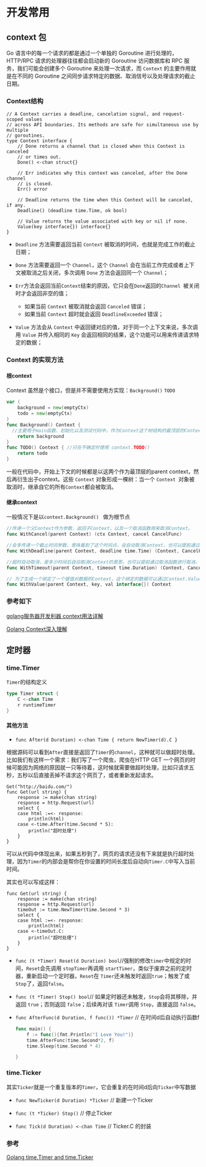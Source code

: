 # 开发常用
## context 包

Go 语言中的每一个请求的都是通过一个单独的 Goroutine 进行处理的，HTTP/RPC 请求的处理器往往都会启动新的 Goroutine 访问数据库和 RPC 服务，我们可能会创建多个 Goroutine 来处理一次请求，而 `Context` 的主要作用就是在不同的 Goroutine 之间同步请求特定的数据、取消信号以及处理请求的截止日期。

### Context结构

```
// A Context carries a deadline, cancelation signal, and request-scoped values
// across API boundaries. Its methods are safe for simultaneous use by multiple
// goroutines.
type Context interface {
    // Done returns a channel that is closed when this Context is canceled
    // or times out.
    Done() <-chan struct{}

    // Err indicates why this context was canceled, after the Done channel
    // is closed.
    Err() error

    // Deadline returns the time when this Context will be canceled, if any.
    Deadline() (deadline time.Time, ok bool)

    // Value returns the value associated with key or nil if none.
    Value(key interface{}) interface{}
}
```


-  `Deadline` 方法需要返回当前 `Context` 被取消的时间，也就是完成工作的截止日期；
- `Done` 方法需要返回一个 `Channel`，这个 `Channel` 会在当前工作完成或者上下文被取消之后关闭，多次调用 `Done` 方法会返回同一个 `Channel`；
- `Err`方法会返回当前`Context`结束的原因，它只会在`Done`返回的`Channel `被关闭时才会返回非空的值；
  - 如果当前 `Context` 被取消就会返回 `Canceled` 错误；
  - 如果当前 `Context` 超时就会返回 `DeadlineExceeded` 错误；

-  `Value` 方法会从 `Context` 中返回键对应的值，对于同一个上下文来说，多次调用 `Value` 并传入相同的 `Key` 会返回相同的结果，这个功能可以用来传递请求特定的数据；

### Context 的实现方法

#### 根context

Context 虽然是个接口，但是并不需要使用方实现：`Background()` `TODO`

```go
var (
	background = new(emptyCtx)
	todo = new(emptyCtx)
)
func Background() Context { 
  //主要用于main函数、初始化以及测试代码中，作为Context这个树结构的最顶层的Context，也就是根Context，它不能被取消
	return background
}
func TODO() Context { //只在不确定时使用 context.TODO()
	return todo
}
```





一般在代码中，开始上下文的时候都是以这两个作为最顶层的parent context，然后再衍生出子context。这些 `Context` 对象形成一棵树：当一个 `Context `对象被取消时，继承自它的所有`Context`都会被取消。

#### 继承context

一般情况下是以` context.Background()  ` 做为根节点


```go
//传递一个父Context作为参数，返回子Context，以及一个取消函数用来取消Context。
func WithCancel(parent Context) (ctx Context, cancel CancelFunc)

//会多传递一个截止时间参数，意味着到了这个时间点，会自动取消Context，也可以提前通过取消函数进行取消。
func WithDeadline(parent Context, deadline time.Time) (Context, CancelFunc)

//超时自动取消，是多少时间后自动取消Context的意思。也可以提前通过取消函数进行取消。
func WithTimeout(parent Context, timeout time.Duration) (Context, CancelFunc)

// 为了生成一个绑定了一个键值对数据的Context，这个绑定的数据可以通过Context.Value方法访问到，这是我们实际用经常要用到的技巧，一般我们想要通过上下文来传递数据时，可以通过这个方法，如我们需要tarce追踪系统调用栈的时候
func WithValue(parent Context, key, val interface{}) Context
```

### 参考如下

[golang服务器开发利器 context用法详解](https://www.jianshu.com/p/d24bf8b6c869)

[Golang Context深入理解](https://juejin.im/post/5a6873fef265da3e317e55b6)



## 定时器

### time.Timer 

`Timer`的结构定义

```go
type Timer struct {
    C <-chan Time
    r runtimeTimer
}
```



#### 其他方法

- `func After(d Duration) <-chan Time { return NewTimer(d).C }`

根据源码可以看到`After`直接是返回了`Timer`的`channel`，这种就可以做超时处理。
比如我们有这样一个需求：我们写了一个爬虫，爬虫在HTTP GET 一个网页的时候可能因为网络的原因就一只等待着，这时候就需要做超时处理，比如只请求五秒，五秒以后直接丢掉不请求这个网页了，或者重新发起请求。




```
Get("http://baidu.com/")
func Get(url string) {
    response := make(chan string)
    response = http.Request(url)
    select {
    case html :=<- response:
        println(html)
    case <-time.After(time.Second * 5):
        println("超时处理")
    }
}
```

可以从代码中体现出来，如果五秒到了，网页的请求还没有下来就是执行超时处理，因为`Timer`的内部会是帮你在你设置的时间长度后自动向`Timer.C`中写入当前时间。

其实也可以写成这样：

```
func Get(url string) {
    response := make(chan string)
    response = http.Request(url)
    timeOut := time.NewTimer(time.Second * 3)
    select {
    case html :=<- response:
        println(html)
    case <-timeOut.C:
        println("超时处理")
    }
}
```

- `func (t *Timer) Reset(d Duration) bool`//强制的修改`timer`中规定的时间，`Reset`会先调用 `stopTimer`再调用 `startTimer`，类似于废弃之前的定时器，重新启动一个定时器，`Reset`在 `Timer`还未触发时返回`true`；触发了或`Stop`了，返回`false`。

- `func (t *Timer) Stop() bool`// 如果定时器还未触发，`Stop`会将其移除，并返回 `true`；否则返回 `false`；后续再对该 `Timer`调用 `Stop`，直接返回 `false`。

- `func AfterFunc(d Duration, f func()) *Timer` // 在时间d后自动执行函数f

  ```go
  func main() {
      f := func(){fmt.Println("I Love You!")}
      time.AfterFunc(time.Second*2, f)
      time.Sleep(time.Second * 4)
  
  }
  ```

### time.Ticker

其实`Ticker`就是一个重复版本的`Timer`，它会重复的在时间d后向`Ticker`中写数据

- `func NewTicker(d Duration) *Ticker`   // 新建一个Ticker

- `func (t *Ticker) Stop()`                       // 停止Ticker

- `func Tick(d Duration) <-chan Time` // Ticker.C 的封装



### 参考
[Golang time.Timer and time.Ticker](https://www.jianshu.com/p/2b4686b8de4a)